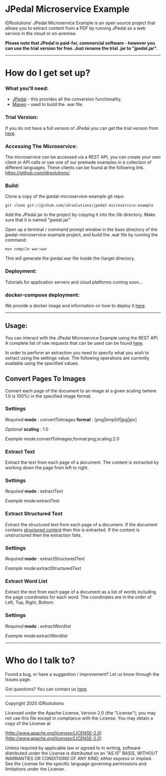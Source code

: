 # JPedal Microservice Example #

IDRsolutions' JPedal Microservice Example is an open source project that allows you to extract content from a PDF by running JPedal as a web service in the cloud or on-premise.

**Please note that JPedal is paid-for, commercial software - however you can use the trial version for free. Just rename the trial .jar to "jpedal.jar".**

-----

# How do I get set up? #

### What you'll need: ###

* [JPedal](https://www.idrsolutions.com/jpedal/download) - this provides all the conversion functionality.
* [Maven](https://maven.apache.org/download.cgi) - used to build the .war file.

### Trial Version: ###

If you do not have a full verison of JPedal you can get the trial version from [here](https://www.idrsolutions.com/jpedal/trial-download/).

### Accessing The Microservice: ###

The microservice can be accessed via a REST API, you can create your own client or API calls or use one of our premade examples in a collection of different languages.
These clients can be found at the following link.
https://github.com/idrsolutions/

### Build: ###

Clone a copy of the jpedal-microservice-example git repo:

```
git clone git://github.com/idrsolutions/jpedal-microservice-example
```

Add the JPedal jar to the project by copying it into the /lib directory. Make sure that it is named "jpedal.jar"

Open up a terminal / command prompt window in the base directory of the jpedal-microservice-example project, and build the .war file by running the command:
```
mvn compile war:war
```

This will generate the jpedal.war file inside the /target directory.

### Deployment: ###

Tutorials for application servers and cloud platforms coming soon...

### docker-compose deployment: ###

We provide a docker image and information on how to deploy it [here](https://github.com/idrsolutions/jpedal-docker).


-----

## Usage: ##

You can interact with the JPedal Microservice Example using the REST API.
A complete list of raw requests that can be used can be found [here](/API.md).

In order to perform an extraction you need to specify what you wish to extract using the settings value.
The following operations are currently available using the specified values.

## Convert Pages To Images ##
Convert each page of the document to an image at a given scaling (where 1.0 is 100%) in the specified image format.
### Settings ###
*Required*
**mode** : convertToImages
**format** : [png|bmp|tif|jpg|jpx]

*Optional*
**scaling** : 1.0

*Example*
mode:convertToImages;format:png;scaling:2.0

### Extract Text ###
Extract the text from each page of a document. The content is extracted by working down the page from left to right.
### Settings ###
*Required*
**mode** : extractText

*Example*
mode:extractText

### Extract Structured Text ###
Extract the structured text from each page of a document. If the document contains [structured content](https://support.idrsolutions.com/hc/en-us/articles/360030091571) then this is extracted. If the content is unstructured then the extraction fails.
### Settings ###
*Required*
**mode** : extractStructuredText

*Example*
mode:extractStructuredText

### Extract Word List ###
Extract the text from each page of a document as a list of words including the page coordinates for each word. The coordinates are in the order of Left, Top, Right, Bottom.
### Settings ###
*Required*
**mode** : extractWordlist

*Example*
mode:extractWordlist

-----

# Who do I talk to? #

Found a bug, or have a suggestion / improvement? Let us know through the Issues page.

Got questions? You can contact us [here](https://idrsolutions.zendesk.com/hc/en-us/requests/new).

-----

Copyright 2020 IDRsolutions

Licensed under the Apache License, Version 2.0 (the "License");
you may not use this file except in compliance with the License.
You may obtain a copy of the License at

[http://www.apache.org/licenses/LICENSE-2.0](http://www.apache.org/licenses/LICENSE-2.0)

Unless required by applicable law or agreed to in writing, software
distributed under the License is distributed on an "AS IS" BASIS,
WITHOUT WARRANTIES OR CONDITIONS OF ANY KIND, either express or implied.
See the License for the specific language governing permissions and
limitations under the License.
